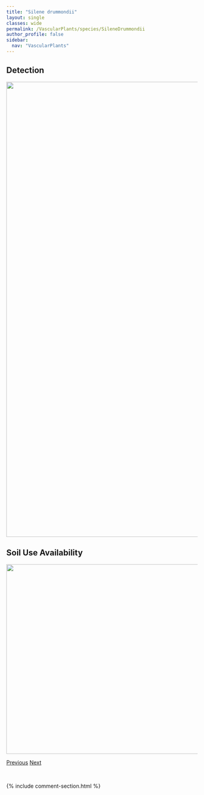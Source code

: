 ```yaml
---
title: "Silene drummondii"
layout: single
classes: wide
permalink: /VascularPlants/species/SileneDrummondii
author_profile: false
sidebar:
  nav: "VascularPlants"
---
```


<h2>Detection</h2>

<a href="https://drive.google.com/uc?export=view&id=12QI1slHVlzJiENCCGJedchiahmh3P__F">
<img src="https://drive.google.com/uc?export=view&id=12QI1slHVlzJiENCCGJedchiahmh3P__F" height = "1200" width = "800">
</a>


<h2>Soil Use Availability</h2>

<a href="https://drive.google.com/uc?export=view&id=1eoiQgClhdT3pxjrtbwRFR86GlvVg04S4">
<img src="https://drive.google.com/uc?export=view&id=1eoiQgClhdT3pxjrtbwRFR86GlvVg04S4" height = "500" width = "1000">
</a>


<a href="/DevelopmentWebsite/VascularPlants/species/SileneConoidea" class="pagination--pager" title="Silene conoidea">Previous</a> <a href="/DevelopmentWebsite/VascularPlants/species/SileneLatifolia" class="pagination--pager" title="Silene latifolia">Next</a>

<p>&nbsp;</p>

{% include comment-section.html %}
